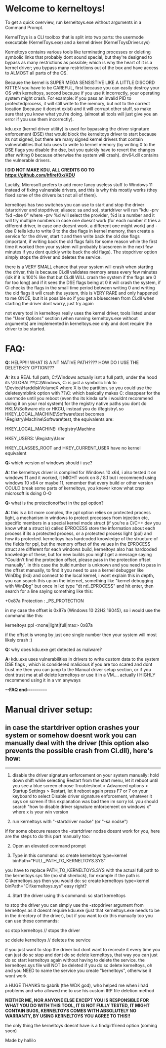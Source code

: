 # Welcome to kerneltoys!

To get a quick overview, run kerneltoys.exe without arguments in a Command Prompt.

KernelToys is a CLI toolbox that is split into two parts: the usermode executable (KernelToys.exe) and a kernel driver (KernelToysDriver.sys)

Kerneltoys contains various tools like terminating processes or deleting symbolic links that probably dont sound special, but they're designed to bypass as many restrictions as possible;
which is why the heart of it is a kernel driver; you bypass many restrictions out of the box and have access to ALMOST all parts of the OS.

Because the kernel is SUPER MEGA SENSISTIVE LIKE A LITTLE DISCORD KITTEN you have to be CAREFUL, first because you can easily destroy your OS with kerneltoys, second because if you use it incorrectly, your operating system might crash. For example: if you pass an invalid PID to protectedprocess, it will still write to the memory, but not to the correct location (because it doesnt exist) and it will corrupt other stuff, so make sure that you know what you're doing. (almost all tools will just give you an error if you use them incorrectly).

kdu.exe (kernel driver utility) is used for bypassing the driver signature enforcement (DSE) that would block the kerneltoys driver to start because its not signed, but there are many signed kernel drivers that contain vulnerabilities that kdu uses to write to kernel memory (by writing 0 to the DSE flags you disable the dse, 
but you quickly have to revert the changes after writing 0 because otherwise the system will crash). 
drv64.dll contains the vulnerable drivers.

**I DID NOT MAKE KDU, ALL CREDITS GO TO https://github.com/hfiref0x/KDU**

Luckily, Microsoft prefers to add more fancy useless stuff to Windows 11 instead of fixing vulnerable drivers, and this is why this mostly works (they fixed some of the drivers but not all of them).

kerneltoys has two switches you can use to start and stop the driver (startdriver and stopdriver, aliases: sa and so), startdriver will run "kdu -prv %d -dse 0" where -prv %d will select the provider, %d is a number
and it will try multiple numbers in case one doesnt work (for each number it tries a different driver, in case one doesnt work. a different one might work) and -dse 0 tells kdu to write 0 to the dse flags in kernel memory, 
then create a service for the driver, start it and then write back the old dse flags (important, if writing back the old flags fails for some reason while the first time it worked then your system will probably bluescreen in the next few minutes
if you dont quickly write back the old flags). The stopdriver option simply stops the driver and deletes the service.

there is a VERY SMALL chance that your system will crash when starting the driver, this is because Ci.dll validates memory areas every few minutes (idk if it is 100% like that but Ci.dll WILL crash the system if the flags are 0 for too long)
and if it sees the DSE flags being at 0 it will crash the system, if Ci checks the flags in the small time period between writing 0 and writing the old flags it will crash the system, this is VERY RARE and only happened to me ONCE, but it is possible 
so if you get a bluescreen from Ci.dll when starting the driver dont worry, just try again

not every tool in kerneltoys really uses the kernel driver, tools listed under the "User Options" section (when running kerneltoys.exe without arguments) are implemented in 
kerneltoys.exe only and dont require the driver to be started.


# FAQ:

**Q:** HELPP!!! WHAT IS A NT NATIVE PATH???? HOW DO I USE THE DELETEKEY OPTION???

**A:** its a REAL full path, C:\Windows actually isnt a full path, under the hood its \GLOBAL??\C:\Windows, C: is just a symbolic link to \Device\HarddiskVolumeX where X is the partition.
so you could use the deletesymblink option with \??\C: which basically makes C: disappear for the usermode until you reboot (even tho its kinda safe i wouldnt recommend doing it on your real system)
for the registry native paths you dont do HKLM\Software etc or HKCU\, instead you do \Registry\ so HKEY_LOCAL_MACHINE\Software\test becomes \Registry\Machine\Software\test, the equivalents are:

HKEY_LOCAL_MACHINE: \Registry\Machine

HKEY_USERS: \Registry\User

HKEY_CLASSES_ROOT and HKEY_CURRENT_USER have no kernel equivalent
	
**Q:** which version of windows should i use?

**A:** the kerneltoys driver is compiled for Windows 10 x64, i also tested it on windows 11 and it worked, it MIGHT work on 8 / 8.1 but i recommend using windows 10 x64 or maybe 11, remember that every build or other version 
COULD break some parts of kerneltoys, you knever know what crap microsoft is doing O-O

**Q:** what is the protectionoffset in the ppl option? 

**A:** this is a bit more complex, the ppl option relies on protected process light, a mechanism in windows to protect processes from injection etc, specific members in a special kernel mode 
struct (if you're a C/C++ dev you know what a struct is) called EPROCESS store the information about each process if its a protected process, or a protected process light (ppl) and how its protected.
kerneltoys has hardcoded knowledge of the structure of the fields for ppl, but the memory offset of the values in the EPROCESS struct are different for each windows build, kerneltoys also has hardcoded knowledge of these,
but for new builds you might get a message saying "Couldn't find the protection offset, please pass in the protection offset manually". in this case the build number is unknown and you need to pass in the offset
manually, to find it you need to use a kernel debugger like WinDbg (lkd) and connect to the local kernel, i wont explain this in depth, you can search this up on the internet, something like "kernel debugging with WinDbg"
but once in lkd  type "dt nt!_EPROCESS" and hit enter, then search for a line saying something like this:

+0x87a Protection       : _PS_PROTECTION

in my case the offset is 0x87a (Windows 10 22H2 19045), so i would use the command like this:

kerneltoys ppl <PID> <none|light|full|max> 0x87a

if the offset is wrong by just one single number then your system will most likely crash :)

**Q:** why does kdu.exe get detected as malware?

**A:** kdu.exe uses vulnerabilities in drivers to write custom data to the system DSE flags , which is considered malicious
if you are too scared and dont trust me then you can jump to the Manual driver setup section, or if you dont trust me at all delete kerneltoys or use it in a VM.... actually i HIGHLY recommend using it in a vm anyways

**--FAQ end----------**


# Manual driver setup:

in case the startdriver option crashes your system or somehow doesnt work you can manually deal with the driver (this option also prevents the possible crash from Ci.dll), here's how:
-------------------------------------------------------------------------------------------------------------------------------------------------------------------------------------------------------------------
-------------------------------------------------------------------------------------------------------------------------------------------------------------------------------------------------------------------
1. disable the driver signature enforcement on your system manually:
        hold down shift while selecting Restart from the start menu, let it reboot until you see a blue screen
        choose Troubleshoot > Advanced options > Startup Settings > Restart, let it reboot again
        press F7 or 7 on your keyboard to select Disable driver signature enforcement, whatever it says on screen
	if this explanation was bad then im sorry lol. you should search "how to disable driver signature enforcement on windows x" where x is your win version


2. run kerneltoys with "-startdriver nodse" (or "-sa nodse")

if for some obscure reason the -startdriver nodse doesnt work for you, here are the steps to do this part manually too:

2. Open an elevated command prompt

3. Type in this command: sc create kerneltoys type=kernel binPath="FULL_PATH_TO_KERNELTOYS.SYS"

you have to replace PATH_TO_KERNELTOYS.SYS with the actual full path to the kerneltoys.sys file (no shit sherlock), for example if the path is C:\kerneltoys.sys then you would do: sc create kerneltoys type=kernel binPath="C:\kerneltoys.sys"   easy right?

4. Start the driver using this command: sc start kerneltoys

to stop the driver you can simply use the -stopdriver argument from kerneltoys as it doesnt require kdu.exe (just that kerneltoys.exe needs to be in the directory of the driver), 
but if you want to do this manually too you can use these commands:

sc stop kerneltoys         // stops the driver

sc delete kerneltoys       // deletes the service


if you just want to stop the driver but dont want to recreate it every time you can just do sc stop and dont do sc delete kerneltoys, that way you can just do sc start kerneltoys again without having to delete the service. 
the kerneltoys.sys file will NOT be deleted if you do sc delete kerneltoys, oh and you NEED to name the service you create "kerneltoys", otherwise it wont work




a HUGE THANKS to gabrik (the WDK god), who helped me when i had problems and who allowed me to use his custom IRP file deletion method

**NEITHER ME, NOR ANYONE ELSE EXCEPT YOU IS RESPONSIBLE FOR WHAT YOU DO WITH THIS TOOL, IT IS NOT FULLY TESTED, IT MIGHT CONTAIN BUGS, KERNELTOYS COMES WITH ABSOLUTELY NO WARRANTY, BY USING KERNELTOYS YOU AGREE TO THIS!!**




the only thing the kerneltoys doesnt have is a findgirlfriend option (coming soon)



Made by hallilo
